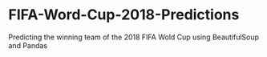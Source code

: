 # FIFA-Word-Cup-2018-Predictions
Predicting the winning team of the 2018 FIFA Wold Cup using BeautifulSoup and Pandas
